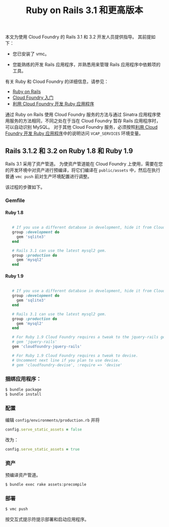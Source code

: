 ﻿---
title: Ruby on Rails 3.1 和更高版本

description: 利用 Cloud Foundry 开发 Ruby on Rails 3.1

tags:
    - ruby

    - rails

    - mysql

---

本文为使用 Cloud Foundry 的 Rails 3.1 和 3.2 开发人员提供指导。
其前提如下：


+   您已安装了 vmc。


+   您能熟练的开发 Rails 应用程序，并熟悉用来管理 Rails 应用程序中依赖项的工具。


有关 Ruby 和 Cloud Foundry 的详细信息，请参见：


+  [Ruby on Rails
](http://rubyonrails.org/)
+  [Cloud Foundry 入门
](/getting-started.html)
+  [利用 Cloud Foundry 开发 Ruby 应用程序
](ruby.html)

通过 Ruby on Rails 使用 Cloud Foundry 服务的方法与通过 Sinatra 应用程序使用服务的方法相同，不同之处在于当在 Cloud Foundry 暂存 Rails 应用程序时，可以自动识别 MySQL。
对于其他 Cloud Foundry 服务，必须按照[利用 Cloud Foundry 开发 Ruby 应用程序](/frameworks/ruby/ruby.html#using-cloud-foundry-services)中的说明访问 `VCAP_SERVICES` 环境变量。


## Rails 3.1.2 和 3.2 on Ruby 1.8 和 Ruby 1.9


Rails 3.1 采用了资产管道。
为使资产管道能在 Cloud Foundry 上使用，需要在您的开发环境中对资产进行预编译，将它们编译在 `public/assets` 中，然后在执行普通 `vmc push` 前对生产环境配置进行调整。


该过程的步骤如下。


### Gemfile


#### Ruby 1.8


```ruby

   # If you use a different database in development, hide it from Cloud Foundry.
   group :development do
     gem 'sqlite3'
   end

   # Rails 3.1 can use the latest mysql2 gem.
   group :production do
     gem 'mysql2'
   end

```

#### Ruby 1.9


```ruby

   # If you use a different database in development, hide it from Cloud Foundry.
   group :development do
     gem 'sqlite3'
   end

   # Rails 3.1 can use the latest mysql2 gem.
   group :production do
     gem 'mysql2'
   end

   # For Ruby 1.9 Cloud Foundry requires a tweak to the jquery-rails gem.
   # gem 'jquery-rails'
   gem 'cloudfoundry-jquery-rails'

   # For Ruby 1.9 Cloud Foundry requires a tweak to devise.
   # Uncomment next line if you plan to use devise.
   # gem 'cloudfoundry-devise', :require => 'devise'

```

### 捆绑应用程序：


```bash
$ bundle package
$ bundle install
```

### 配置


编辑 `config/environments/production.rb` 并将


```ruby
config.serve_static_assets = false
```

改为：


```ruby
config.serve_static_assets = true
```

### 资产


预编译资产管道。


```bash
$ bundle exec rake assets:precompile
```

### 部署


```bash
$ vmc push
```

按交互式提示符提示部署和启动应用程序。



